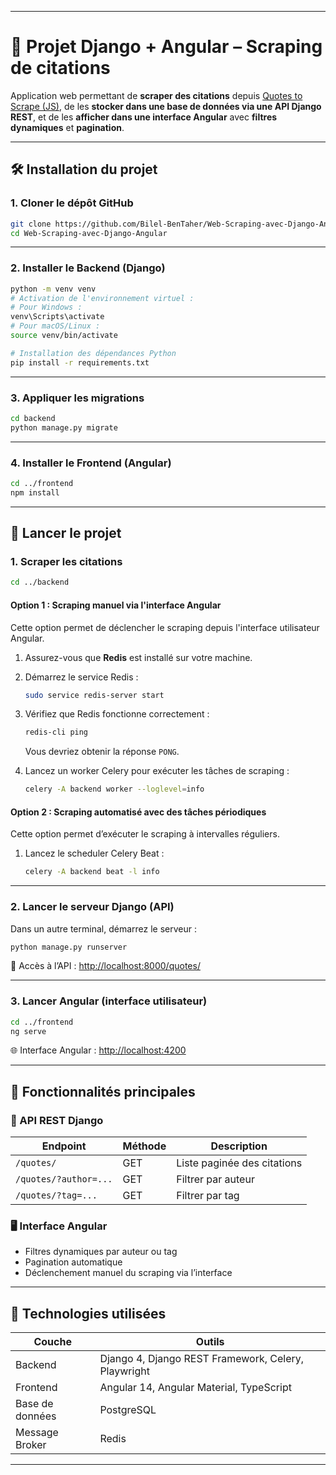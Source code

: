 
---

# 📘 Projet Django + Angular – Scraping de citations

Application web permettant de **scraper des citations** depuis [Quotes to Scrape (JS)](https://quotes.toscrape.com/js/), de les **stocker dans une base de données via une API Django REST**, et de les **afficher dans une interface Angular** avec **filtres dynamiques** et **pagination**.

---

## 🛠 Installation du projet

### 1. Cloner le dépôt GitHub

```bash
git clone https://github.com/Bilel-BenTaher/Web-Scraping-avec-Django-Angular.git
cd Web-Scraping-avec-Django-Angular
```

---

### 2. Installer le Backend (Django)

```bash
python -m venv venv
# Activation de l'environnement virtuel :
# Pour Windows :
venv\Scripts\activate
# Pour macOS/Linux :
source venv/bin/activate

# Installation des dépendances Python
pip install -r requirements.txt
```

---

### 3. Appliquer les migrations

```bash
cd backend
python manage.py migrate
```

---

### 4. Installer le Frontend (Angular)

```bash
cd ../frontend
npm install
```

---

## 🚀 Lancer le projet

### 1. Scraper les citations

```bash
cd ../backend
```

#### Option 1 : Scraping manuel via l'interface Angular

Cette option permet de déclencher le scraping depuis l'interface utilisateur Angular.

1. Assurez-vous que **Redis** est installé sur votre machine.

2. Démarrez le service Redis :

   ```bash
   sudo service redis-server start
   ```

3. Vérifiez que Redis fonctionne correctement :

   ```bash
   redis-cli ping
   ```

   Vous devriez obtenir la réponse `PONG`.

4. Lancez un worker Celery pour exécuter les tâches de scraping :

   ```bash
   celery -A backend worker --loglevel=info
   ```

#### Option 2 : Scraping automatisé avec des tâches périodiques

Cette option permet d’exécuter le scraping à intervalles réguliers.

1. Lancez le scheduler Celery Beat :

   ```bash
   celery -A backend beat -l info
   ```

---

### 2. Lancer le serveur Django (API)

Dans un autre terminal, démarrez le serveur :

```bash
python manage.py runserver
```

📎 Accès à l’API : [http://localhost:8000/quotes/](http://localhost:8000/quotes/)

---

### 3. Lancer Angular (interface utilisateur)

```bash
cd ../frontend
ng serve
```

🌐 Interface Angular : [http://localhost:4200](http://localhost:4200)

---

## 🌟 Fonctionnalités principales

### 🔗 API REST Django

| Endpoint              | Méthode | Description                 |
| --------------------- | ------- | --------------------------- |
| `/quotes/`            | GET     | Liste paginée des citations |
| `/quotes/?author=...` | GET     | Filtrer par auteur          |
| `/quotes/?tag=...`    | GET     | Filtrer par tag             |

### 🖥️ Interface Angular

* Filtres dynamiques par auteur ou tag
* Pagination automatique
* Déclenchement manuel du scraping via l’interface

---

## 🧰 Technologies utilisées

| Couche          | Outils                                              |
| --------------- | --------------------------------------------------- |
| Backend         | Django 4, Django REST Framework, Celery, Playwright |
| Frontend        | Angular 14, Angular Material, TypeScript            |
| Base de données | PostgreSQL                                          |
| Message Broker  | Redis                                               |

---


